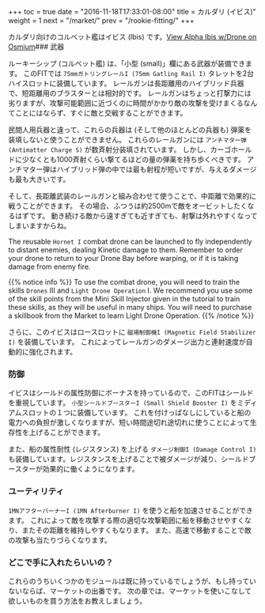 +++ toc = true date = "2016-11-18T17:33:01-08:00" title = カルダリ (イビス)" weight = 1 next = "/market/" prev = "/rookie-fitting/" +++

カルダリ向けのコルベット艦はイビス (Ibis) です。<object type="image/svg+xml" data="https://o.smium.org/api/convert/119446/svg/119446-alpha-ibis-wdrone.svg?privatetoken=3595180998788120576"><a href="https://o.smium.org/loadout/private/119446/3595180998788120576">View Alpha Ibis w/Drone on Osmium</a></object>### 武器

ルーキーシップ (コルベット艦) は、「小型 (small)」欄にある武器が装備できます。 このFITでは `75mmガトリングレールI (75mm Gatling Rail I)` タレットを2台ハイスロットに装備しています。 レールガンは長距離用のハイブリッド兵器で、短距離用のブラスターとは相対的です。 レールガンはちょっと打撃力には劣りますが、攻撃可能範囲に近づくのに時間がかかり敵の攻撃を受けまくるなんてことにはならず、すぐに敵と交戦することができます。

民間人用兵器と違って、これらの兵器は (そして他のほとんどの兵器も) 弾薬を装填しないと使うことができません。 これらのレールガンには `アンチマター弾 (Antimatter Charge S)` が数斉射分装填されています。 しかし、カーゴホールドに少なくとも1000斉射くらい撃てるほどの量の弾薬を持ち歩くべきです。 アンチマター弾はハイブリッド弾の中では最も射程が短いですが、与えるダメージも最も大きいです。

そして、長距離武装のレールガンと組み合わせて使うことで、中距離で効果的に戦うことができます。 その場合、ふつうは約2500mで敵をオービットしたくなるはずです。 動き続ける敵から遠すぎても近すぎても、射撃は外れやすくなってしまいますからね。

The reusable `Hornet I` combat drone can be launched to fly independently to distant enemies, dealing Kinetic damage to them. Remember to order your drone to return to your Drone Bay before warping, or if it is taking damage from enemy fire.

{{% notice info %}} To use the combat drone, you will need to train the skills `Drones` III and `Light Drone Operation` I. We recommend you use some of the skill points from the Mini Skill Injector given in the tutorial to train these skills, as they will be useful in many ships. You will need to purchase a skillbook from the Market to learn Light Drone Operation. {{% /notice %}}

さらに、このイビスはロースロットに `磁場制御機I (Magnetic Field Stabilizer I)` を装備しています。 これによってレールガンのダメージ出力と連射速度が自動的に強化されます。

### 防御

イビスはシールドの属性防御にボーナスを持っているので、このFITはシールドを重視しています。 `小型シールドブースターI (Small Shield Booster I)` をミディアムスロットの１つに装備しています。 これを付けっぱなしにしていると船の電力への負担が激しくなりますが、短い時間途切れ途切れに使うことによって生存性を上げることができます。

また、船の属性耐性 (レジスタンス) を上げる `ダメージ制御I (Damage Control I)` も装備しています。レジスタンスを上げることで被ダメージが減り、シールドブースターが効果的に働くようになります。

### ユーティリティ

`1MNアフターバーナーI (1MN Afterburner I)` を使うと船を加速させることができます。 これによって敵を攻撃する際の適切な攻撃範囲に船を移動させやすくなり、またその距離を維持しやすくもなります。 また、高速で移動することで敵の攻撃も当たりづらくなります。

### どこで手に入れたらいいの？

これらのうちいくつかのモジュールは既に持っているでしょうが、もし持っていないならば、マーケットの出番です。 次の章では、マーケットを使いこなして欲しいものを買う方法をお教えしましょう。